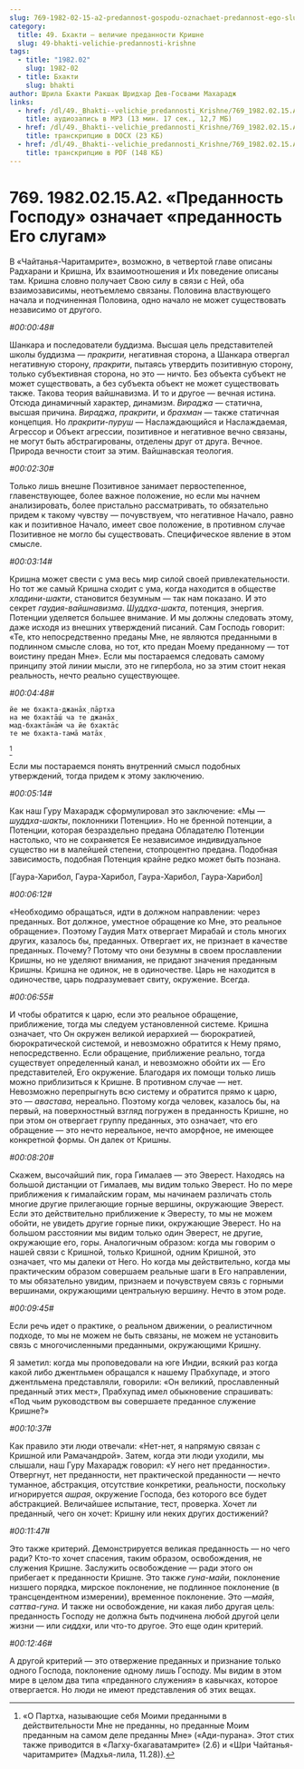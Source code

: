 ```yaml
---
slug: 769-1982-02-15-a2-predannost-gospodu-oznachaet-predannost-ego-slugam
category:
  title: 49. Бхакти — величие преданности Кришне
  slug: 49-bhakti-velichie-predannosti-krishne
tags:
  - title: "1982.02"
    slug: 1982-02
  - title: Бхакти
    slug: bhakti
author: Шрила Бхакти Ракшак Шридхар Дев-Госвами Махарадж
links:
  - href: /dl/49._Bhakti--velichie_predannosti_Krishne/769_1982.02.15.A2_SridharMj_Predannost_Gospodu_oznachaet_predannost_Ego_slugam.mp3
    title: аудиозапись в MP3 (13 мин. 17 сек., 12,7 МБ)
  - href: /dl/49._Bhakti--velichie_predannosti_Krishne/769_1982.02.15.A2_SridharMj_Predannost_Gospodu_oznachaet_predannost_Ego_slugam.docx
    title: транскрипцию в DOCX (23 КБ)
  - href: /dl/49._Bhakti--velichie_predannosti_Krishne/769_1982.02.15.A2_SridharMj_Predannost_Gospodu_oznachaet_predannost_Ego_slugam.pdf
    title: транскрипцию в PDF (148 КБ)
---
```


# 769. 1982.02.15.A2. «Преданность Господу» означает «преданность Его слугам»

В «Чайтанья-Чаритамрите», возможно, в четвертой главе описаны Радхарани и Кришна, Их взаимоотношения и Их поведение описаны там. Кришна словно получает Свою силу в связи с Ней, оба взаимозависимы, неотъемлемо связаны. Половина властвующего начала и подчиненная Половина, одно начало не может существовать независимо от другого.

*#00:00:48#*

Шанкара и последователи буддизма. Высшая цель представителей школы буддизма — *пракрити,* негативная сторона, а Шанкара отвергал негативную сторону, *пракрити*, пытаясь утвердить позитивную сторону, только субъективная сторона, но это — ничто. Без объекта субъект не может существовать, а без субъекта объект не может существовать также. Такова теория вайшнавизма. И то и другое — вечная истина. Отсюда динамичный характер, динамизм. *Вираджа* — статична, высшая причина. *Вираджа*, *пракрити*, и *брахман* — также статичная концепция. Но *пракрити-пуруш* — Наслаждающийся и Наслаждаемая, Агрессор и Объект агрессии, позитивное и негативное вечно связаны, не могут быть абстрагированы, отделены друг от друга. Вечное. Природа вечности стоит за этим. Вайшнавская теология.

*#00:02:30#*

Только лишь внешне Позитивное занимает первостепенное, главенствующее, более важное положение, но если мы начнем анализировать, более пристально рассматривать, то обязательно придем к такому чувству — почувствуем, что негативное Начало, равно как и позитивное Начало, имеет свое положение, в противном случае Позитивное не могло бы существовать. Специфическое явление в этом смысле.

*#00:03:14#*

Кришна может свести с ума весь мир силой своей привлекательности. Но тот же самый Кришна сходит с ума, когда находится в обществе *хладини-шакти*, становится безумным — так нам показано. И это секрет *гаудия-вайшнавизма*. *Шуддха-шакта*, потенция, энергия. Потенции уделяется большее внимание. И мы должны следовать этому, даже исходя из внешних утверждений писаний. Сам Господь говорит: «Те, кто непосредственно преданы Мне, не являются преданными в подлинном смысле слова, но тот, кто предан Моему преданному — тот воистину предан Мне». Если мы постараемся следовать самому принципу этой линии мысли, это не гипербола, но за этим стоит некая реальность, нечто реально существующее.

*#00:04:48#*

    йе ме бхакта-джанāх̣ пāртха
    на ме бхактāш́ ча те джанāх̣
    мад-бхактāнāм̇ ча йе бхактāс
    те ме бхакта-тамā матāх̣
[^_ftn1]

Если мы постараемся понять внутренний смысл подобных утверждений, тогда придем к этому заключению.

*#00:05:14#*

Как наш Гуру Махарадж сформулировал это заключение: «Мы — *шуддха-шакты*, поклонники Потенции». Но не бренной потенции, а Потенции, которая безраздельно предана Обладателю Потенции настолько, что не сохраняется Ее независимое индивидуальное существо ни в малейшей степени, стопроцентно предана. Подобная зависимость, подобная Потенция крайне редко может быть познана.

[Гаура-Харибол, Гаура-Харибол, Гаура-Харибол, Гаура-Харибол]

*#00:06:12#*

«Необходимо обращаться, идти в должном направлении: через преданных. Вот должное, уместное обращение ко Мне, это реальное обращение». Поэтому Гаудия Матх отвергает Мирабай и столь многих других, казалось бы, преданных. Отвергает их, не признает в качестве преданных. Почему? Потому что они безумны в своем прославлении Кришны, но не уделяют внимания, не придают значения преданным Кришны. Кришна не одинок, не в одиночестве. Царь не находится в одиночестве, царь подразумевает свиту, окружение. Всегда.

*#00:06:55#*

И чтобы обратится к царю, если это реальное обращение, приближение, тогда мы следуем установленной системе. Кришна означает, что Он окружен великой иерархией — бюрократией, бюрократической системой, и невозможно обратится к Нему прямо, непосредственно. Если обращение, приближение реально, тогда существует определенный канал, и невозможно обойти их — Его представителей, Его окружение. Благодаря их помощи только лишь можно приблизиться к Кришне. В противном случае — нет. Невозможно перепрыгнуть всю систему и обратится прямо к царю, это — *авастава,* нереально. Поэтому когда человек, казалось бы, на первый, на поверхностный взгляд погружен в преданность Кришне, но при этом он отвергает группу преданных, это означает, что его обращение — это нечто нереальное, нечто аморфное, не имеющее конкретной формы. Он далек от Кришны.

*#00:08:20#*

Скажем, высочайший пик, гора Гималаев — это Эверест. Находясь на большой дистанции от Гималаев, мы видим только Эверест. Но по мере приближения к гималайским горам, мы начинаем различать столь многие другие прилегающие горные вершины, окружающие Эверест. Если это действительно приближение к Эвересту, то мы не можем обойти, не увидеть другие горные пики, окружающие Эверест. Но на большом расстоянии мы видим только один Эверест, не другие, окружающие его, горы. Аналогичным образом: когда мы говорим о нашей связи с Кришной, только Кришной, одним Кришной, это означает, что мы далеки от Него. Но когда мы действительно, когда мы практическим образом совершаем реальные шаги в Его направлении, то мы обязательно увидим, признаем и почувствуем связь с горными вершинами, окружающими центральную вершину. Нечто в этом роде.

*#00:09:45#*

Если речь идет о практике, о реальном движении, о реалистичном подходе, то мы не можем не быть связаны, не можем не установить связь с многочисленными преданными, окружающими Кришну.

Я заметил: когда мы проповедовали на юге Индии, всякий раз когда какой либо джентльмен обращался к нашему Прабхупаде, и этого джентльмена представляли, говорили: «Он великий, прославленный преданный этих мест», Прабхупад имел обыкновение спрашивать: «Под чьим руководством вы совершаете преданное служение Кришне?»

*#00:10:37#*

Как правило эти люди отвечали: «Нет-нет, я напрямую связан с Кришной или Рамачандрой». Затем, когда эти люди уходили, мы слышали, наш Гуру Махарадж говорил: «У него нет преданности». Отвергнут, нет преданности, нет практической преданности — нечто туманное, абстракция, отсутствие конкретики, реальности, поскольку игнорируется *ашрая*, окружение Господа, без которого все будет абстракцией. Величайшее испытание, тест, проверка. Хочет ли преданный, чего он хочет: Кришну или неких других достижений?

*#00:11:47#*

Это также критерий. Демонстрируется великая преданность — но чего ради? Кто-то хочет спасения, таким образом, освобождения, не служения Кришне. Заслужить освобождение — ради этого он прибегает к преданности Кришне. Это также *гуна-майи,* поклонение низшего порядка, мирское поклонение, не подлинное поклонение (в трансцендентном измерении), временное поклонение. Это —*майя*, *саттва-гуна.* И также ни освобождение, ни какая либо другая цель: преданность Господу не должна быть подчинена любой другой цели жизни — или *сиддхи*, или что-то другое. Это еще один критерий.

*#00:12:46#*

А другой критерий — это отвержение преданных и признание только одного Господа, поклонение одному лишь Господу. Мы видим в этом мире в целом два типа «преданного служения» в кавычках, которое отвергается. Но люди не имеют представления об этих вещах.



[^_ftn1]: «О Партха, называющие себя Моими преданными в действительности Мне не преданны, но преданные Моим преданным на самом деле преданны Мне» («Ади-пурана». Этот стих также приводится в «Лагху-бхагаватамрите» (2.6) и «Шри Чайтанья-чаритамрите» (Мадхья-лила, 11.28)).

